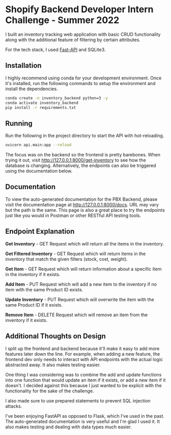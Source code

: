 # Shopify Backend Developer Intern Challenge - Summer 2022

I built an inventory tracking web application with basic CRUD functionality
along with the additional feature of filtering by certain attributes.

For the tech stack, I used [Fast-API](https://fastapi.tiangolo.com/) and SQLite3.

## Installation

I highly recommend using conda for your development environment. Once it's
installed, run the following commands to setup the environment and install the
dependencies.

```bash
conda create -n inventory_backend python=3 -y
conda activate inventory_backend
pip install -r requirements.txt
```

## Running

Run the following in the project directory to start the API with hot-reloading.

```bash
uvicorn api.main:app --reload
```

The focus was on the backend so the frontend is pretty barebones. When trying it out, visit http://127.0.0.1:8000/get-inventory to see how the database is changing. Alternatively, the endpoints can also be triggered using the documentation below.

## Documentation

To view the auto-generated documentation for the PBX Backend, please visit the
documentation page at http://127.0.0.1:8000/docs. URL may vary but the path is the same. This page is also a great place to try the endpoints just like you would in Postman or other RESTful API testing tools.

## Endpoint Explanation

**Get Inventory** - GET Request which will return all the items in the inventory.

**Get Filtered Inventory** - GET Request which will return items in the inventory that
match the given filters (stock, cost, weight).

**Get Item** - GET Request which will return information about a specific item in the inventory if it exists.

**Add Item** - PUT Request which will add a new item to the inventory if no item with
the same Product ID exists.

**Update Inventory** - PUT Request which will overwrite the item with the same Product ID if it exists.

**Remove Item** - DELETE Request which will remove an item from the inventory if it exists.

## Additional Thoughts on Design

I split up the frontend and backend because it'll make it easy to add more features later down the line. For example, when adding a new feature, the frontend dev only needs to interact with API endpoints with the actual logic abstracted away. It also makes testing easier.

One thing I was considering was to combine the add and update functions into one function that would update an item if it exists, or add a new item if it doesn't. I decided against this because I just wanted to be explicit with the functionality for the sake of the challenge.

I also made sure to use prepared statements to prevent SQL injection attacks.

I've been enjoying FastAPI as opposed to Flask, which I've used in the past. The auto-generated documentation is very useful and I'm glad I used it. It also makes testing and dealing with data types much easier.
